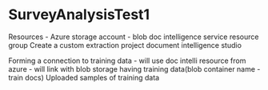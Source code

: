 # SurveyAnalysisTest1
Resources - 
Azure storage account - blob
doc intelligence service
resource group
Create a custom extraction project document intelligence studio

Forming a connection to training data 
    - will use doc intelli resource from azure
    - will link with blob storage having training data(blob container name - train docs)
  Uploaded samples of training data
